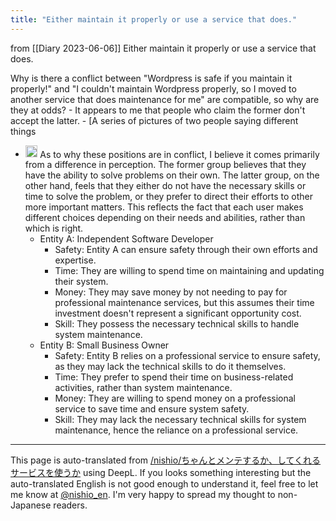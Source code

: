 ```yaml
---
title: "Either maintain it properly or use a service that does."
---
```


from  [[Diary 2023-06-06]]
Either maintain it properly or use a service that does.

Why is there a conflict between "Wordpress is safe if you maintain it properly!" and "I couldn't maintain Wordpress properly, so I moved to another service that does maintenance for me" are compatible, so why are they at odds?
    - It appears to me that people who claim the former don't accept the latter.
    - [A series of pictures of two people saying different things
- <img src='https://scrapbox.io/api/pages/nishio-en/GPT-4/icon' alt='GPT-4.icon' height="19.5"/> As to why these positions are in conflict, I believe it comes primarily from a difference in perception. The former group believes that they have the ability to solve problems on their own. The latter group, on the other hand, feels that they either do not have the necessary skills or time to solve the problem, or they prefer to direct their efforts to other more important matters. This reflects the fact that each user makes different choices depending on their needs and abilities, rather than which is right.
    - Entity A: Independent Software Developer
        - Safety: Entity A can ensure safety through their own efforts and expertise.
        - Time: They are willing to spend time on maintaining and updating their system.
        - Money: They may save money by not needing to pay for professional maintenance services, but this assumes their time investment doesn't represent a significant opportunity cost.
        - Skill: They possess the necessary technical skills to handle system maintenance.
    - Entity B: Small Business Owner
        - Safety: Entity B relies on a professional service to ensure safety, as they may lack the technical skills to do it themselves.
        - Time: They prefer to spend their time on business-related activities, rather than system maintenance.
        - Money: They are willing to spend money on a professional service to save time and ensure system safety.
        - Skill: They may lack the necessary technical skills for system maintenance, hence the reliance on a professional service.



---
This page is auto-translated from [/nishio/ちゃんとメンテするか、してくれるサービスを使うか](https://scrapbox.io/nishio/ちゃんとメンテするか、してくれるサービスを使うか) using DeepL. If you looks something interesting but the auto-translated English is not good enough to understand it, feel free to let me know at [@nishio_en](https://twitter.com/nishio_en). I'm very happy to spread my thought to non-Japanese readers.